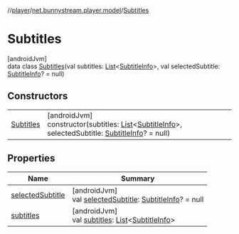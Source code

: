 //[player](../../../index.md)/[net.bunnystream.player.model](../index.md)/[Subtitles](index.md)

# Subtitles

[androidJvm]\
data class [Subtitles](index.md)(val subtitles: [List](https://kotlinlang.org/api/latest/jvm/stdlib/kotlin.collections/-list/index.html)&lt;[SubtitleInfo](../-subtitle-info/index.md)&gt;, val selectedSubtitle: [SubtitleInfo](../-subtitle-info/index.md)? = null)

## Constructors

| | |
|---|---|
| [Subtitles](-subtitles.md) | [androidJvm]<br>constructor(subtitles: [List](https://kotlinlang.org/api/latest/jvm/stdlib/kotlin.collections/-list/index.html)&lt;[SubtitleInfo](../-subtitle-info/index.md)&gt;, selectedSubtitle: [SubtitleInfo](../-subtitle-info/index.md)? = null) |

## Properties

| Name | Summary |
|---|---|
| [selectedSubtitle](selected-subtitle.md) | [androidJvm]<br>val [selectedSubtitle](selected-subtitle.md): [SubtitleInfo](../-subtitle-info/index.md)? = null |
| [subtitles](subtitles.md) | [androidJvm]<br>val [subtitles](subtitles.md): [List](https://kotlinlang.org/api/latest/jvm/stdlib/kotlin.collections/-list/index.html)&lt;[SubtitleInfo](../-subtitle-info/index.md)&gt; |

